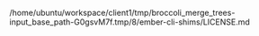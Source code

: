 /home/ubuntu/workspace/client1/tmp/broccoli_merge_trees-input_base_path-G0gsvM7f.tmp/8/ember-cli-shims/LICENSE.md